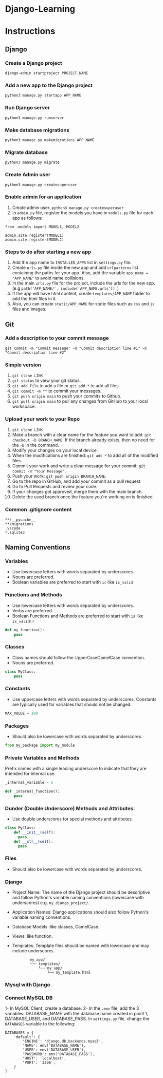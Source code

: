 ﻿# Django-Learning

# Instructions
## Django
### Create a Django project
```
django-admin startproject PROJECT_NAME
```

### Add a new app to the Django project
```
python3 manage.py startapp APP_NAME
```

### Run Django server
```
python3 manage.py runserver
```

### Make database migrations
```
python3 manage.py makemigrations APP_NAME
```

### Migrate database
```
python3 manage.py migrate
```

### Create Admin user
```
python3 manage.py createsuperuser
```

### Enable admin for an application
1. Create admin user: `python3 manage.py createsuperuser`
1. In `admin.py` file, register the models you have in `models.py` file for each app as follows:
```
from .models import MODEL1, MODEL2

admin.site.register(MODEL1)
admin.site.register(MODEL2)
```

### Steps to do after starting a new app
1. Add the app name to `INSTALLED_APPS` list in `settings.py` file.
1. Create `urls.py` file inside the new app and add `urlpatterns` list containing the paths for your app. Also, add the variable `app_name = "APP_NAME"` to avoid name collisions.
1. In the main `urls.py` file for the project, include the urls for the new app. (e.g `path('APP_NAME/', include('APP_NAME.urls')),`)
1. If the app will have html content, create `templates/APP_NAME` folder to add the html files in it.
1. Also, you can create `static/APP_NAME` for static files such as `css` and `js` files and images.

## Git
### Add a description to your commit message
```
git commit -m "Commit message" -m "Commit description line #1" -m "Commit description line #2"
```

### Simple version
1. `git clone LINK`
2. `git status` to view your git status.
3. `git add File` to add a file or `git add *` to add all files.
4. `git commit -m ""` to commit your messages.
5. `git push origin main` to push your commits to Github.
6. `git pull origin main` to pull any changes from GitHub to your local workspace. 

### Upload your work to your Repo
1. `git clone LINK`
1. Make a branch with a clear name for the feature you want to add: `git checkout -b BRANCH_NAME`. If the branch already exists, then no need for the `-b` in the command.
1. Modify your changes on your local device.
1. When the modifications are finished: `git add *` to add all of the modified files.
1. Commit your work and write a clear message for your commit: `git commit -m "Your Message"`.
1. Push your work: `git push origin BRANCH_NAME`.
1. Go to the repo in GitHub, and add your commit as a pull request.
1. Go to Pull Requests and review your code.
1. If your changes got approved, merge them with the main branch.
1. Delete the used branch once the feature you're working on is finished.

### Common .gitignore content
```
**/__pycache__
**/migrations
.vscode
*.sqlite3
```

## Naming Conventions
### Variables
- Use lowercase letters with words separated by underscores.
- Nouns are preferred.
- Boolean variables are preferred to start with `is` like `is_valid` 

### Functions and Methods 
- Use lowercase letters with words separated by underscores.
- Verbs are preferred.
- Boolean Functions and Methods are preferred to start with `is` like `is_valid()` 
```python
def my_function():
    pass
```

### Classes
- Class names should follow the UpperCaseCamelCase convention.
- Nouns are preferred.
```python
class MyClass:
    pass
```

### Constants
- Use uppercase letters with words separated by underscores. Constants are typically used for variables that should not be changed.
```python
MAX_VALUE = 100
```

### Packages
- Should also be lowercase with words separated by underscores.
```python
from my_package import my_module
```

### Private Variables and Methods
Prefix names with a single leading underscore to indicate that they are intended for internal use.
```python
_internal_variable = 5

def _internal_function():
    pass
```

### Dunder (Double Underscore) Methods and Attributes: 
- Use double underscores for special methods and attributes.
```python
class MyClass:
    def __init__(self):
      pass
    def __str__(self):
      pass
```

### Files 
- Should also be lowercase with words separated by underscores.

### Django
- Project Name: The name of the Django project should be descriptive and follow Python's variable naming conventions (lowercase with underscores) e.g. `my_django_project/`.
- Application Names: Django applications should also follow Python's variable naming conventions.
- Database Models: like classes, CamelCase.
- Views: like function.
- Templates: Template files should be named with lowercase and may include underscores.
              
              my_app/
              └── templates/
                  └── my_app/
                      └── my_template.html

### Mysql with Django
### Connect MySQL DB
1- In MySQL Client, create a database.
2- In the `.env` file, add the 3 variables: DATABASE_NAME with the database name created in point 1, DATABASE_USER, and DATABASE_PASS. 
In `settings.py` file, change the `DATABASES` variable to the following:
```
DATABASES = {
    'default': {
        'ENGINE': 'django.db.backends.mysql',
        'NAME': env('DATABASE_NAME'),
        'USER': env('DATABASE_USER'),
        'PASSWORD': env('DATABASE_PASS'),
        'HOST': 'localhost',
        'PORT': '3306',
    }
}
```
